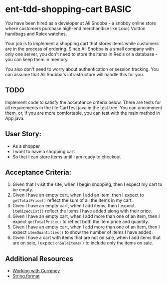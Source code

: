 # ent-tdd-shopping-cart BASIC

You have been hired as a developer at Ali Snobba - a snobby online store where customers purchase high-end merchandise like Louis Vuitton handbags and Rolex watches.

Your job is to implement a shopping cart that stores items while customers are in the process of ordering. Since Ali Snobba is a small company with only one server, you don't need to store the items in Redis or a database - you can keep them in memory.

You also don't need to worry about authentication or session tracking. You can assume that Ali Snobba's infrastructure will handle this for you.


## TODO
Implement code to satisfy the acceptance criteria below.  There are tests for all requirements in the file CartTest.java 
in the test tree.  You can uncomment them, or, if you are more comfortable, you can test with the main method in App.java.

## User Story:

- As a shopper
- I want to have a shopping cart
- So that I can store items until I am ready to checkout

## Acceptance Criteria:

1. Given that I visit the site, when I begin shopping, then I expect my cart to be empty.
1. Given I have an empty cart, when I add an Item, then I expect to `getTotalPrice()` reflect the sum of all the Items in my cart.
1. Given I have an empty cart, when I add items, then I expect `itemizedList()` reflect the items I have added along with their price.
1. Given I have an empty cart, when I add more than one of an item, then I expect `getTotalPrice()` to reflect both the item price and quantity.
1. Given I have an empty cart, when I add more than one of an item, then I expect `itemQuantities()` to show the number of items I have added.
1. Given I have a cart with items that are not on sale, when I add items that are on sale, I expect `onSaleItems()` to include only the items on sale.

## Additional Resources
- [Working with Currency](http://vanillajava.blogspot.de/2011/08/double-your-money-again.html)
- [String.format](https://dzone.com/articles/java-string-format-examples)
 
